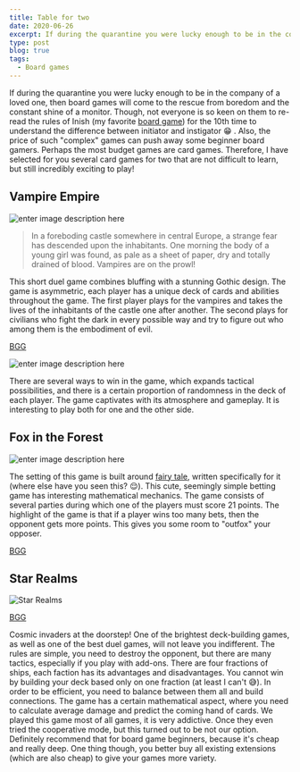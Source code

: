 ```yaml
---
title: Table for two
date: 2020-06-26
excerpt: If during the quarantine you were lucky enough to be in the company of a loved one, then board games will come to the rescue from boredom and constant shine of a monitor...
type: post
blog: true
tags:
  - Board games
---
```


If during the quarantine you were lucky enough to be in the company of a loved one, then board games will come to the rescue from boredom and the constant shine of a monitor. Though, not everyone is so keen on them to re-read the rules of Inish (my favorite [board game](https://davidgo.netlify.app/blog/Inis.html)) for the 10th time to understand the difference between initiator and instigator 😁 . Also, the price of such "complex" games can push away some beginner board gamers. Perhaps the most budget games are card games. Therefore, I have selected for you several card games for two that are not difficult to learn, but still incredibly exciting to play!

## Vampire Empire

![enter image description here](https://i.ibb.co/rbK8W44/IMG-1643.jpg)

> In a foreboding castle somewhere in central Europe, a strange fear has descended upon the inhabitants. One morning the body of a young girl was found, as pale as a sheet of paper, dry and totally drained of blood. Vampires are on the prowl!

This short duel game combines bluffing with a stunning Gothic design. The game is asymmetric, each player has a unique deck of cards and abilities throughout the game. The first player plays for the vampires and takes the lives of the inhabitants of the castle one after another. The second plays for civilians who fight the dark in every possible way and try to figure out who among them is the embodiment of evil.

[BGG](https://boardgamegeek.com/boardgame/128698/vampire-empire)

![enter image description here](https://i.ibb.co/1KrzdkS/IMG-1644.jpg)

There are several ways to win in the game, which expands tactical possibilities, and there is a certain proportion of randomness in the deck of each player.
The game captivates with its atmosphere and gameplay. It is interesting to play both for one and the other side.

## Fox in the Forest

![enter image description here](https://i.ibb.co/jDK77Xv/IMG-1671200.jpg)

The setting of this game is built around [fairy tale](https://foxtrotgames.com/forest/the-fairy-tale/), written specifically for it (where else have you seen this? 😌). This cute, seemingly simple betting game has interesting mathematical mechanics. The game consists of several parties during which one of the players must score 21 points. The highlight of the game is that if a player wins too many bets, then the opponent gets more points. This gives you some room to "outfox" your opposer.

[BGG](https://boardgamegeek.com/boardgame/221965/fox-forest)

## Star Realms

![Star Realms](https://i.ibb.co/tLV7Mq0/IMG-1688.jpg)

[BGG](https://boardgamegeek.com/boardgame/147020/star-realms)

Cosmic invaders at the doorstep! One of the brightest deck-building games, as well as one of the best duel games, will not leave you indifferent. The rules are simple, you need to destroy the opponent, but there are many tactics, especially if you play with add-ons. There are four fractions
of ships, each faction has its advantages and disadvantages. You cannot win by building your deck based only on one fraction (at least I can't 😅). In order to be efficient, you need to balance between them all and build connections. The game has a certain mathematical aspect, where you need to calculate average damage and predict the coming hand of cards.
We played this game most of all games, it is very addictive. Once they even tried the cooperative mode, but this turned out to be not our option.
Definitely recommend that for board game beginners, because it's cheap and really deep. One thing though, you better buy all existing extensions (which are also cheap) to give your games more variety.
